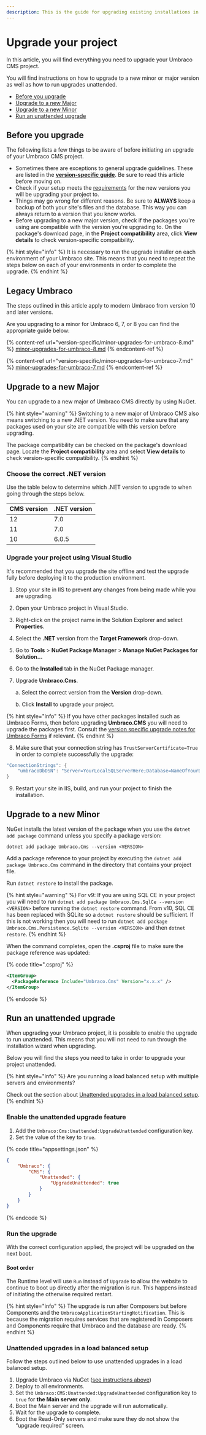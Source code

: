 ```yaml
---
description: This is the guide for upgrading existing installations in general.
---
```


# Upgrade your project

In this article, you will find everything you need to upgrade your Umbraco CMS project.

You will find instructions on how to upgrade to a new minor or major version as well as how to run upgrades unattended.

* [Before you upgrade](./#before-you-upgrade)
* [Upgrade to a new Major](./#upgrade-to-a-new-major)
* [Upgrade to a new Minor](./#upgrade-to-a-new-minor)
* [Run an unattended upgrade](./#run-an-unattended-upgrade)

## Before you upgrade

The following lists a few things to be aware of before initiating an upgrade of your Umbraco CMS project.

* Sometimes there are exceptions to general upgrade guidelines. These are listed in the [**version-specific guide**](version-specific/). Be sure to read this article before moving on.
* Check if your setup meets the [requirements](../requirements.md) for the new versions you will be upgrading your project to.
* Things may go wrong for different reasons. Be sure to **ALWAYS** keep a backup of both your site's files and the database. This way you can always return to a version that you know works.
* Before upgrading to a new major version, check if the packages you're using are compatible with the version you're upgrading to. On the package's download page, in the **Project compatibility** area, click **View details** to check version-specific compatibility.

{% hint style="info" %}
It is necessary to run the upgrade installer on each environment of your Umbraco site. This means that you need to repeat the steps below on each of your environments in order to complete the upgrade.
{% endhint %}

## Legacy Umbraco

The steps outlined in this article apply to modern Umbraco from version 10 and later versions.

Are you upgrading to a minor for Umbraco 6, 7, or 8 you can find the appropriate guide below:

{% content-ref url="version-specific/minor-upgrades-for-umbraco-8.md" %}
[minor-upgrades-for-umbraco-8.md](version-specific/minor-upgrades-for-umbraco-8.md)
{% endcontent-ref %}

{% content-ref url="version-specific/minor-upgrades-for-umbraco-7.md" %}
[minor-upgrades-for-umbraco-7.md](version-specific/minor-upgrades-for-umbraco-7.md)
{% endcontent-ref %}

## Upgrade to a new Major

You can upgrade to a new major of Umbraco CMS directly by using NuGet.

{% hint style="warning" %}
Switching to a new major of Umbraco CMS also means switching to a new .NET version. You need to make sure that any packages used on your site are compatible with this version before upgrading.

The package compatibility can be checked on the package's download page. Locate the **Project compatibility** area and select **View details** to check version-specific compatibility.
{% endhint %}

### Choose the correct .NET version

Use the table below to determine which .NET version to upgrade to when going through the steps below.

| CMS version | .NET version |
| ----------- | ------------ |
| 12          | 7.0          |
| 11          | 7.0          |
| 10          | 6.0.5        |

### Upgrade your project using Visual Studio

It's recommended that you upgrade the site offline and test the upgrade fully before deploying it to the production environment.

1. Stop your site in IIS to prevent any changes from being made while you are upgrading.
2. Open your Umbraco project in Visual Studio.
3. Right-click on the project name in the Solution Explorer and select **Properties**.
4. Select the **.NET** version from the **Target Framework** drop-down.
5. Go to **Tools** > **NuGet Package Manager** > **Manage NuGet Packages for Solution...**
6. Go to the **Installed** tab in the NuGet Package manager.
7.  Upgrade **Umbraco.Cms**.&#x20;

    a. Select the correct version from the **Version** drop-down.

    b. Click **Install** to upgrade your project.

{% hint style="info" %}
If you have other packages installed such as Umbraco Forms, then before upgrading **Umbraco.CMS** you will need to upgrade the packages first. Consult the [version specific upgrade notes for Umbraco Forms](https://docs.umbraco.com/umbraco-forms/installation/version-specific) if relevant.
{% endhint %}

8. Make sure that your connection string has `TrustServerCertificate=True` in order to complete successfully the upgrade:&#x20;

```csharp
"ConnectionStrings": {
    "umbracoDbDSN": "Server=YourLocalSQLServerHere;Database=NameOfYourDatabaseHere;User Id=NameOfYourUserHere;Password=YourPasswordHere;TrustServerCertificate=True"
}
```

9. Restart your site in IIS, build, and run your project to finish the installation.

## Upgrade to a new Minor

NuGet installs the latest version of the package when you use the `dotnet add package` command unless you specify a package version:

`dotnet add package Umbraco.Cms --version <VERSION>`

Add a package reference to your project by executing the `dotnet add package Umbraco.Cms` command in the directory that contains your project file.

Run `dotnet restore` to install the package.

{% hint style="warning" %}
For v9: If you are using SQL CE in your project you will need to run `dotnet add package Umbraco.Cms.SqlCe --version <VERSION>` before running the `dotnet restore` command.
From v10, SQL CE has been replaced with SQLite so a `dotnet restore` should be sufficient. If this is not working then you will need to run `dotnet add package Umbraco.Cms.Persistence.Sqlite --version <VERSION>` and then `dotnet restore`.
{% endhint %}

When the command completes, open the **.csproj** file to make sure the package reference was updated:

{% code title=".csproj" %}
```xml
<ItemGroup>
  <PackageReference Include="Umbraco.Cms" Version="x.x.x" />
</ItemGroup>
```
{% endcode %}

## Run an unattended upgrade

When upgrading your Umbraco project, it is possible to enable the upgrade to run unattended. This means that you will not need to run through the installation wizard when upgrading.

Below you will find the steps you need to take in order to upgrade your project unattended.

{% hint style="info" %}
Are you running a load balanced setup with multiple servers and environments?

Check out the section about [Unattended upgrades in a load balanced setup](./#unattended-upgrades-in-a-load-balanced-setup).
{% endhint %}

### Enable the unattended upgrade feature

1. Add the `Umbraco:Cms:Unattended:UpgradeUnattended` configuration key.
2. Set the value of the key to `true`.

{% code title="appsettings.json" %}
```json
{
    "Umbraco": {
        "CMS": {
            "Unattended": {
                "UpgradeUnattended": true
            }
        }
    }
}
```
{% endcode %}

### Run the upgrade

With the correct configuration applied, the project will be upgraded on the next boot.

#### Boot order

The Runtime level will use `Run` instead of `Upgrade` to allow the website to continue to boot up directly after the migration is run. This happens instead of initiating the otherwise required restart.

{% hint style="info" %}
The upgrade is run after Composers but before Components and the `UmbracoApplicationStartingNotification`. This is because the migration requires services that are registered in Composers and Components require that Umbraco and the database are ready.
{% endhint %}

### Unattended upgrades in a load balanced setup

Follow the steps outlined below to use unattended upgrades in a load balanced setup.

1. Upgrade Umbraco via NuGet ([see instructions above](./#upgrade-to-a-new-major))
2. Deploy to all environments.
3. Set the `Umbraco:CMS:Unattended:UpgradeUnattended` configuration key to `true` for **the Main server only**.
4. Boot the Main server and the upgrade will run automatically.
5. Wait for the upgrade to complete.
6. Boot the Read-Only servers and make sure they do not show the “upgrade required” screen.
